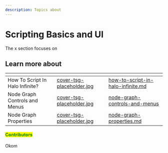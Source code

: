 ```yaml
---
description: Topics about
---
```


# Scripting Basics and UI

The x section focuses on&#x20;



## Learn more about

<table data-view="cards"><thead><tr><th></th><th data-hidden data-card-cover data-type="files"></th><th data-hidden data-card-target data-type="content-ref"></th></tr></thead><tbody><tr><td>How To Script In Halo Infinite?</td><td><a href="../../.gitbook/assets/cover-tsg-placeholder.jpg">cover-tsg-placeholder.jpg</a></td><td><a href="how-to-script-in-halo-infinite.md">how-to-script-in-halo-infinite.md</a></td></tr><tr><td>Node Graph Controls and Menus</td><td><a href="../../.gitbook/assets/cover-tsg-placeholder.jpg">cover-tsg-placeholder.jpg</a></td><td><a href="node-graph-controls-and-menus/">node-graph-controls-and-menus</a></td></tr><tr><td>Node Graph Properties</td><td><a href="../../.gitbook/assets/cover-tsg-placeholder.jpg">cover-tsg-placeholder.jpg</a></td><td><a href="node-graph-properties.md">node-graph-properties.md</a></td></tr></tbody></table>



#### <mark style="color:green;">Contributors</mark>

Okom
